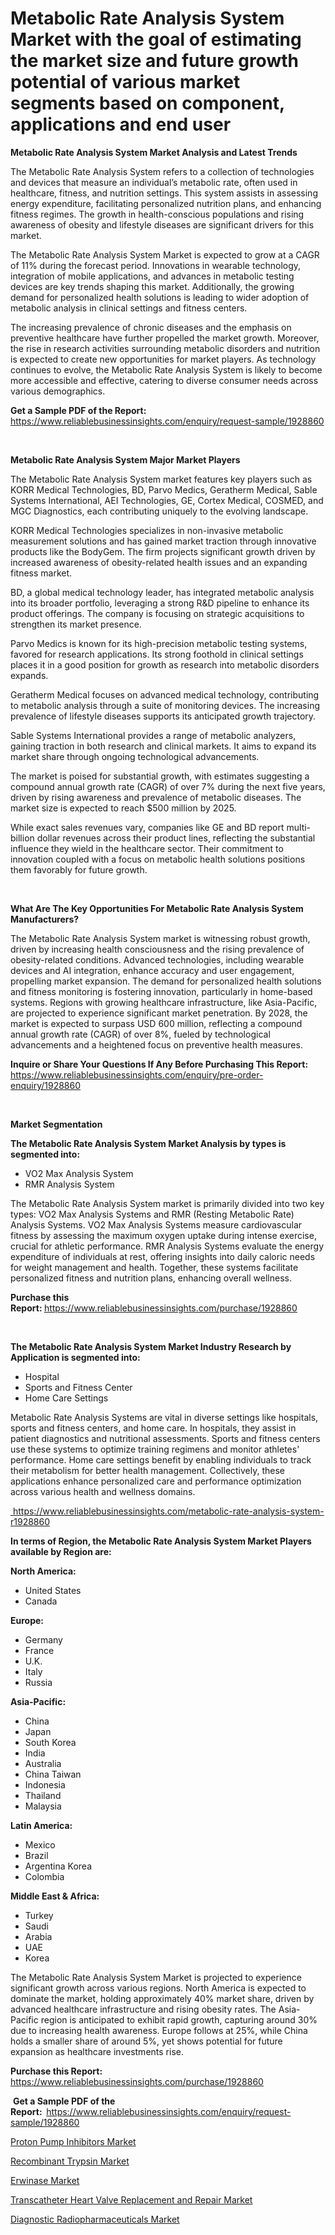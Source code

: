 <p><h1>Metabolic Rate Analysis System Market with the goal of estimating the market size and future growth potential of various market segments based on component, applications and end user</h1></p><p><strong>Metabolic Rate Analysis System Market Analysis and Latest Trends</strong></p>
<p><p>The Metabolic Rate Analysis System refers to a collection of technologies and devices that measure an individual’s metabolic rate, often used in healthcare, fitness, and nutrition settings. This system assists in assessing energy expenditure, facilitating personalized nutrition plans, and enhancing fitness regimes. The growth in health-conscious populations and rising awareness of obesity and lifestyle diseases are significant drivers for this market. </p><p>The Metabolic Rate Analysis System Market is expected to grow at a CAGR of 11% during the forecast period. Innovations in wearable technology, integration of mobile applications, and advances in metabolic testing devices are key trends shaping this market. Additionally, the growing demand for personalized health solutions is leading to wider adoption of metabolic analysis in clinical settings and fitness centers. </p><p>The increasing prevalence of chronic diseases and the emphasis on preventive healthcare have further propelled the market growth. Moreover, the rise in research activities surrounding metabolic disorders and nutrition is expected to create new opportunities for market players. As technology continues to evolve, the Metabolic Rate Analysis System is likely to become more accessible and effective, catering to diverse consumer needs across various demographics.</p></p>
<p><strong>Get a Sample PDF of the Report:&nbsp;</strong> <a href="https://www.reliablebusinessinsights.com/enquiry/request-sample/1928860?utm_campaign=1117&utm_medium=2&utm_source=Github&utm_content=ia&utm_term=08032025&utm_id=metabolic-rate-analysis-system">https://www.reliablebusinessinsights.com/enquiry/request-sample/1928860</a></p>
<p>&nbsp;</p>
<p><strong>Metabolic Rate Analysis System Major Market Players</strong></p>
<p><p>The Metabolic Rate Analysis System market features key players such as KORR Medical Technologies, BD, Parvo Medics, Geratherm Medical, Sable Systems International, AEI Technologies, GE, Cortex Medical, COSMED, and MGC Diagnostics, each contributing uniquely to the evolving landscape.</p><p>KORR Medical Technologies specializes in non-invasive metabolic measurement solutions and has gained market traction through innovative products like the BodyGem. The firm projects significant growth driven by increased awareness of obesity-related health issues and an expanding fitness market.</p><p>BD, a global medical technology leader, has integrated metabolic analysis into its broader portfolio, leveraging a strong R&D pipeline to enhance its product offerings. The company is focusing on strategic acquisitions to strengthen its market presence.</p><p>Parvo Medics is known for its high-precision metabolic testing systems, favored for research applications. Its strong foothold in clinical settings places it in a good position for growth as research into metabolic disorders expands.</p><p>Geratherm Medical focuses on advanced medical technology, contributing to metabolic analysis through a suite of monitoring devices. The increasing prevalence of lifestyle diseases supports its anticipated growth trajectory.</p><p>Sable Systems International provides a range of metabolic analyzers, gaining traction in both research and clinical markets. It aims to expand its market share through ongoing technological advancements.</p><p>The market is poised for substantial growth, with estimates suggesting a compound annual growth rate (CAGR) of over 7% during the next five years, driven by rising awareness and prevalence of metabolic diseases. The market size is expected to reach $500 million by 2025.</p><p>While exact sales revenues vary, companies like GE and BD report multi-billion dollar revenues across their product lines, reflecting the substantial influence they wield in the healthcare sector. Their commitment to innovation coupled with a focus on metabolic health solutions positions them favorably for future growth.</p></p>
<p>&nbsp;</p>
<p><strong>What Are The Key Opportunities For Metabolic Rate Analysis System Manufacturers?</strong></p>
<p><p>The Metabolic Rate Analysis System market is witnessing robust growth, driven by increasing health consciousness and the rising prevalence of obesity-related conditions. Advanced technologies, including wearable devices and AI integration, enhance accuracy and user engagement, propelling market expansion. The demand for personalized health solutions and fitness monitoring is fostering innovation, particularly in home-based systems. Regions with growing healthcare infrastructure, like Asia-Pacific, are projected to experience significant market penetration. By 2028, the market is expected to surpass USD 600 million, reflecting a compound annual growth rate (CAGR) of over 8%, fueled by technological advancements and a heightened focus on preventive health measures.</p></p>
<p><strong>Inquire or Share Your Questions If Any Before Purchasing This Report:</strong> <a href="https://www.reliablebusinessinsights.com/enquiry/pre-order-enquiry/1928860?utm_campaign=1117&utm_medium=2&utm_source=Github&utm_content=ia&utm_term=08032025&utm_id=metabolic-rate-analysis-system">https://www.reliablebusinessinsights.com/enquiry/pre-order-enquiry/1928860</a></p>
<p>&nbsp;</p>
<p><strong>Market Segmentation</strong></p>
<p><strong>The Metabolic Rate Analysis System Market Analysis by types is segmented into:</strong></p>
<p><ul><li>VO2 Max Analysis System</li><li>RMR Analysis System</li></ul></p>
<p><p>The Metabolic Rate Analysis System market is primarily divided into two key types: VO2 Max Analysis Systems and RMR (Resting Metabolic Rate) Analysis Systems. VO2 Max Analysis Systems measure cardiovascular fitness by assessing the maximum oxygen uptake during intense exercise, crucial for athletic performance. RMR Analysis Systems evaluate the energy expenditure of individuals at rest, offering insights into daily caloric needs for weight management and health. Together, these systems facilitate personalized fitness and nutrition plans, enhancing overall wellness.</p></p>
<p><strong>Purchase this Report:&nbsp;</strong><a href="https://www.reliablebusinessinsights.com/purchase/1928860?utm_campaign=1117&utm_medium=2&utm_source=Github&utm_content=ia&utm_term=08032025&utm_id=metabolic-rate-analysis-system">https://www.reliablebusinessinsights.com/purchase/1928860</a></p>
<p>&nbsp;</p>
<p><strong>The Metabolic Rate Analysis System Market Industry Research by Application is segmented into:</strong></p>
<p><ul><li>Hospital</li><li>Sports and Fitness Center</li><li>Home Care Settings</li></ul></p>
<p><p>Metabolic Rate Analysis Systems are vital in diverse settings like hospitals, sports and fitness centers, and home care. In hospitals, they assist in patient diagnostics and nutritional assessments. Sports and fitness centers use these systems to optimize training regimens and monitor athletes' performance. Home care settings benefit by enabling individuals to track their metabolism for better health management. Collectively, these applications enhance personalized care and performance optimization across various health and wellness domains.</p></p>
<p><a href="https://www.reliablebusinessinsights.com/metabolic-rate-analysis-system-r1928860?utm_campaign=1117&utm_medium=2&utm_source=Github&utm_content=ia&utm_term=08032025&utm_id=metabolic-rate-analysis-system">&nbsp;https://www.reliablebusinessinsights.com/metabolic-rate-analysis-system-r1928860</a></p>
<p><strong>In terms of Region, the Metabolic Rate Analysis System Market Players available by Region are:</strong></p>
<p>
    <p> <strong> North America: </strong>
        <ul>
            <li>United States</li>
            <li>Canada</li>
        </ul>
        </p> 
    <p> <strong> Europe: </strong>
        <ul>
            <li>Germany</li>
            <li>France</li>
            <li>U.K.</li>
            <li>Italy</li>
            <li>Russia</li>
        </ul>
        </p> 
    <p> <strong> Asia-Pacific: </strong>
        <ul>
            <li>China</li>
            <li>Japan</li>
            <li>South Korea</li>
            <li>India</li>
            <li>Australia</li>
            <li>China Taiwan</li>
            <li>Indonesia</li>
            <li>Thailand</li>
            <li>Malaysia</li>
        </ul>
        </p> 
    <p> <strong> Latin America: </strong>
        <ul>
            <li>Mexico</li>
            <li>Brazil</li>
            <li>Argentina Korea</li>
            <li>Colombia</li>
        </ul>
        </p> 
    <p> <strong> Middle East & Africa: </strong>
        <ul>
            <li>Turkey</li>
            <li>Saudi</li>
            <li>Arabia</li>
            <li>UAE</li>
            <li>Korea</li>
        </ul>
    </p>
    </p>
<p><p>The Metabolic Rate Analysis System Market is projected to experience significant growth across various regions. North America is expected to dominate the market, holding approximately 40% market share, driven by advanced healthcare infrastructure and rising obesity rates. The Asia-Pacific region is anticipated to exhibit rapid growth, capturing around 30% due to increasing health awareness. Europe follows at 25%, while China holds a smaller share of around 5%, yet shows potential for future expansion as healthcare investments rise.</p></p>
<p><strong>Purchase this Report: </strong><a href="https://www.reliablebusinessinsights.com/purchase/1928860?utm_campaign=1117&utm_medium=2&utm_source=Github&utm_content=ia&utm_term=08032025&utm_id=metabolic-rate-analysis-system">https://www.reliablebusinessinsights.com/purchase/1928860</a></p>
<p>&nbsp;<strong>Get a Sample PDF of the Report:&nbsp;&nbsp;</strong><a href="https://www.reliablebusinessinsights.com/enquiry/request-sample/1928860?utm_campaign=1117&utm_medium=2&utm_source=Github&utm_content=ia&utm_term=08032025&utm_id=metabolic-rate-analysis-system">https://www.reliablebusinessinsights.com/enquiry/request-sample/1928860</a></p>
<p><strong></strong></p>
<p><p><a href="https://github.com/hervedeidadw/Market-Research-Report-List-1/blob/main/proton-pump-inhibitors-market.md?utm_campaign=1117&utm_medium=2&utm_source=Github&utm_content=ia&utm_term=08032025&utm_id=metabolic-rate-analysis-system">Proton Pump Inhibitors Market</a></p><p><a href="https://github.com/sukeldrage0g/Market-Research-Report-List-1/blob/main/recombinant-trypsin-market.md?utm_campaign=1117&utm_medium=2&utm_source=Github&utm_content=ia&utm_term=08032025&utm_id=metabolic-rate-analysis-system">Recombinant Trypsin Market</a></p><p><a href="https://github.com/elceryaneik/Market-Research-Report-List-1/blob/main/erwinase-market.md?utm_campaign=1117&utm_medium=2&utm_source=Github&utm_content=ia&utm_term=08032025&utm_id=metabolic-rate-analysis-system">Erwinase Market</a></p><p><a href="https://github.com/nwogudimouix/Market-Research-Report-List-1/blob/main/transcatheter-heart-valve-replacement-and-repair-market.md?utm_campaign=1117&utm_medium=2&utm_source=Github&utm_content=ia&utm_term=08032025&utm_id=metabolic-rate-analysis-system">Transcatheter Heart Valve Replacement and Repair Market</a></p><p><a href="https://github.com/okornevonywx/Market-Research-Report-List-1/blob/main/diagnostic-radiopharmaceuticals-market.md?utm_campaign=1117&utm_medium=2&utm_source=Github&utm_content=ia&utm_term=08032025&utm_id=metabolic-rate-analysis-system">Diagnostic Radiopharmaceuticals Market</a></p></p>
